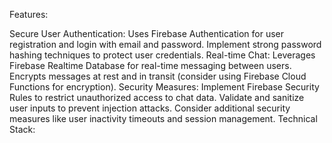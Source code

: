Features:

Secure User Authentication:
Uses Firebase Authentication for user registration and login with email and password.
Implement strong password hashing techniques to protect user credentials.
Real-time Chat:
Leverages Firebase Realtime Database for real-time messaging between users.
Encrypts messages at rest and in transit (consider using Firebase Cloud Functions for encryption).
Security Measures:
Implement Firebase Security Rules to restrict unauthorized access to chat data.
Validate and sanitize user inputs to prevent injection attacks.
Consider additional security measures like user inactivity timeouts and session management.
Technical Stack:
